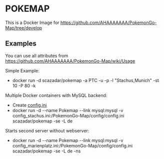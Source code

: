 # POKEMAP
This is a Docker Image for https://github.com/AHAAAAAAA/PokemonGo-Map/tree/develop

## Examples
You can use all attributes from https://github.com/AHAAAAAAA/PokemonGo-Map/wiki/Usage

Simple Example:
- docker run -d scazadar/pokemap -a PTC -u <PTC Account> -p <password> -l "Stachus,Munich" -st 10 -P 80 -k <GoogleMaps API Key>

Multiple Docker containers with MySQL backend:
- Create [config.ini](https://github.com/AHAAAAAAA/PokemonGo-Map/blob/develop/config/config.ini.example)
- docker run -d --name Pokemap --link mysql:mysql -v config_stachus.ini:/PokemonGo-Map/config/config.ini scazadar/pokemap -se -L de

Starts second server without webserver:
- docker run -d --name Pokemap --link mysql:mysql -v config_marienplatz.ini:/PokemonGo-Map/config/config.ini scazadar/pokemap -se -L de -ns
